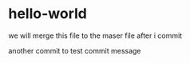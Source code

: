 # hello-world
we will merge this file to the maser file after i commit

another commit to test commit message
